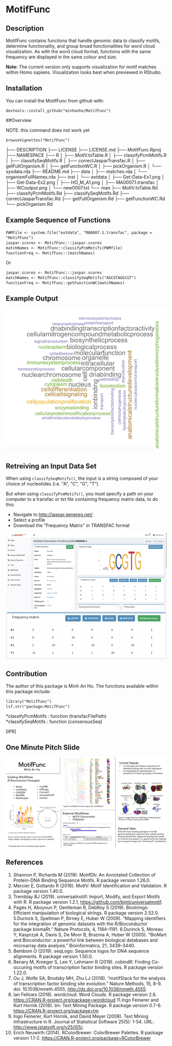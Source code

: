 
# MotifFunc

<!-- badges: start -->
<!-- badges: end -->

## Description

MotifFunc contains functions that handle genomic data to classify motifs, determine functionality, and group broad functionalities for word cloud visualization. As with the word cloud format, functions with the same frequency are displayed in the same colour and size.

__Note:__ The current version only supports visualization for motif matches within Homo sapiens. Visualization looks best when previewed in RStudio.

## Installation

You can install the MotifFunc from github with:

``` 
devtools::install_github("minhanho/MotifFunc")
```

##Overview

NOTE: this command does not work yet
``` 
browseVignettes("MotifFunc")
```

├── DESCRIPTION
├── LICENSE
├── LICENSE.md
├── MotifFunc.Rproj
├── NAMESPACE
├── R
│  ├── MotIV.toTable.R
│  ├── classifyPcmMotifs.R
│  ├── classifySeqMotifs.R
│  ├── correctJasparTransfac.R
│  ├── getFullOrganism.R
│  ├── getFunctionWC.R
│  ├── pickOrganism.R
│  └── sysdata.rda
├── README.md
├── data
│  ├── matches.rda
│  └── organismFullNames.rda
├── inst
│   └── extdata
│     ├── Get-Data-Ex1.png
│     ├── Get-Data-Ex2.png
│     ├── HO_M_A1.png
│     ├── MA0007.1.transfac
│     ├── WCoutput.png
│     └── new0007.txt
└── man
    ├── MotIV.toTable.Rd
    ├── classifyPcmMotifs.Rd
    ├── classifySeqMotifs.Rd
    ├── correctJasparTransfac.Rd
    ├── getFullOrganism.Rd
    ├── getFunctionWC.Rd
    └── pickOrganism.Rd


## Example Sequence of Functions
```
PWMfile <- system.file("extdata", "MA0007.1.transfac", package = "MotifFunc")
jaspar.scores <- MotifFunc:::jaspar.scores
matchNames <- MotifFunc::classifyPcmMotifs(PWMfile)
functionFreq <- MotifFunc::(matchNames)
```
Or

```
jaspar.scores <- MotifFunc:::jaspar.scores
matchNames <- MotifFunc::classifySeqMotifs("AGCGTAGGCGT")
functionFreq <- MotifFunc::getFunctionWC(matchNames)
```

## Example Output

![WC](/inst/extdata/WCoutput.png)

## Retreiving an Input Data Set
When using `classifySeqMotifs()`, the input is a string composed of your choice of nucleotides (i.e. "A", "C", "G", "T")

But when using `classifyPcmMotifs()`, you must specify a path on your computer to a transfac or txt file containing frequency matrix data, to do this:
* Navigate to http://jaspar.genereg.net/
* Select a profile
* Download the "Frequency Matrix" in TRANSFAC format

![Ex1](/inst/extdata/Get-Data-Ex1.png)
![Ex2](/inst/extdata/Get-Data-Ex2.png)

## Contribution

The author of this package is Minh An Ho. The functions available within this package include:

```
library("MotifFunc")
lsf.str("package:MotifFunc")
```
*classifyPcmMotifs : function (transfacFilePath)  
*classifySeqMotifs : function (consensusSeq)

[IPR]

## One Minute Pitch Slide

![Slide](/inst/extdata/HO_M_A1.png)

## References
1. Shannon P, Richards M (2019). MotifDb: An Annotated Collection of Protein-DNA Binding Sequence Motifs. R package version 1.26.0.
2. Mercier E, Gottardo R (2019). MotIV: Motif Identification and Validation. R package version 1.40.0.
3. Tremblay BJ (2019). universalmotif: Import, Modify, and Export Motifs with R. R package version 1.2.1, https://github.com/bjmt/universalmotif.
4. Pagès H, Aboyoun P, Gentleman R, DebRoy S (2019). Biostrings: Efficient manipulation of biological strings. R package version 2.52.0.
5.Durinck S, Spellman P, Birney E, Huber W (2009). “Mapping identifiers for the integration of genomic datasets with the R/Bioconductor package biomaRt.” Nature Protocols, 4, 1184–1191.
6.Durinck S, Moreau Y, Kasprzyk A, Davis S, De Moor B, Brazma A, Huber W (2005). “BioMart and Bioconductor: a powerful link between biological databases and microarray data analysis.” Bioinformatics, 21, 3439–3440.
7. Bembom O (2019). seqLogo: Sequence logos for DNA sequence alignments. R package version 1.50.0.
8. Benary M, Kroeger S, Lee Y, Lehmann R (2019). cobindR: Finding Co-occuring motifs of transcription factor binding sites. R package version 1.22.0.
9. Ou J, Wolfe SA, Brodsky MH, Zhu LJ (2018). “motifStack for the analysis of transcription factor binding site evolution.” Nature Methods, 15, 8-9. doi: 10.1038/nmeth.4555, http://dx.doi.org/10.1038/nmeth.4555.
10. Ian Fellows (2018). wordcloud: Word Clouds. R package version 2.6. https://CRAN.R-project.org/package=wordcloud
11.Ingo Feinerer and Kurt Hornik (2018). tm: Text Mining Package. R package version 0.7-6. https://CRAN.R-project.org/package=tm
12. Ingo Feinerer, Kurt Hornik, and David Meyer (2008). Text Mining Infrastructure in R. Journal of Statistical Software 25(5): 1-54. URL: http://www.jstatsoft.org/v25/i05/.
13. Erich Neuwirth (2014). RColorBrewer: ColorBrewer Palettes. R package version 1.1-2. https://CRAN.R-project.org/package=RColorBrewer
